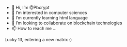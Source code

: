 - 👋 Hi, I’m @Pbcrypt
- 👀 I’m interested in computer sciences
- 🌱 I’m currently learning html language
- 💞️ I’m looking to collaborate on blockchain technologies
- 📫 How to reach me ...

<!---
Pbcrypt/Pbcrypt is a ✨ special ✨ repository because its `README.md` (this file) appears on your GitHub profile.
You can click the Preview link to take a look at your changes.
--->


Lucky 13, entering a new matrix :)
